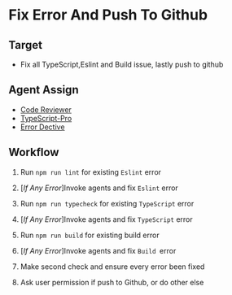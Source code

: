 # Fix Error And Push To Github

## Target
- Fix all TypeScript,Eslint and Build issue, lastly push to github

## Agent Assign
- [Code Reviewer](../agents/code-reviewer.md)
- [TypeScript-Pro](../agents/typescript-pro.md)
- [Error Dective](../agents/error-detective.md)

## Workflow
1. Run `npm run lint` for existing `Eslint` error

2. [*If Any Error*]Invoke agents and fix `Eslint` error

3. Run `npm run typecheck` for existing `TypeScript` error

4. [*If Any Error*]Invoke agents and fix `TypeScript` error

5. Run `npm run build` for existing build error

6. [*If Any Error*]Invoke agents and fix `Build `error

7. Make second check and ensure every error been fixed

8. Ask user permission if push to Github, or do other else